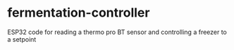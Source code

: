 # fermentation-controller
ESP32 code for reading a thermo pro BT sensor and controlling a freezer to a setpoint
